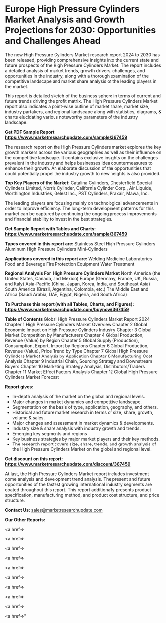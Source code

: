 # Europe High Pressure Cylinders Market Analysis and Growth Projections for 2030: Opportunities and Challenges Ahead

The new High Pressure Cylinders Market research report 2024 to 2030 has been released, providing comprehensive insights into the current state and future prospects of the High Pressure Cylinders Market. The report includes a detailed analysis of market trends, growth drivers, challenges, and opportunities in the industry, along with a thorough examination of the competitive landscape and market share analysis of the leading players in the market.

This report is detailed sketch of the business sphere in terms of current and future trends driving the profit matrix. The High Pressure Cylinders Market report also indicates a point-wise outline of market share, market size, industry partakers, and regional landscape along with statistics, diagrams, &amp; charts elucidating various noteworthy parameters of the industry landscape.

<strong><b>Get PDF Sample Report: <a href=https://www.marketresearchupdate.com/sample/367459>https://www.marketresearchupdate.com/sample/367459</a></b></strong>

The research report on the High Pressure Cylinders market explores the key growth markers across the various geographies as well as their influence on the competitive landscape. It contains exclusive insights on the challenges prevalent in the industry and helps businesses idea countermeasures to enhance their growth. An elaborate discussion of the opportunities that could potentially propel the industry growth to new heights is also provided.

<strong><b>Top Key Players of the Market:
</b></strong>Catalina Cylinders, Chesterfield Special Cylinders Limited, Norris Cylinder, California Cylinder Corp., Air Liquide, Worthington Industries, Gelest Inc., PST Cylinders, Praxair, Mawa, Inc.<strong><b>
</b></strong>

The leading players are focusing mainly on technological advancements in order to improve efficiency. The long-term development patterns for this market can be captured by continuing the ongoing process improvements and financial stability to invest in the best strategies.

<strong><b>Get Sample Report with Tables and Charts: <a href=https://www.marketresearchupdate.com/sample/367459>https://www.marketresearchupdate.com/sample/367459</a></b></strong>

<strong><b>Types covered in this report are:
</b></strong>Stainless Steel High Pressure Cylinders
Aluminum High Pressure Cylinders
Mini-Cylinders<strong><b>
</b></strong>

<strong><b>Applications covered in this report are:
</b></strong>Welding
Medicine
Laboratories
Food and Beverage
Fire Protection Equipment
Water Treatment<strong><b>
</b></strong>

<strong><b>Regional Analysis For  High Pressure Cylinders Market</b></strong><strong><b>
</b></strong>North America (the United States, Canada, and Mexico)
Europe (Germany, France, UK, Russia, and Italy)
Asia-Pacific (China, Japan, Korea, India, and Southeast Asia)
South America (Brazil, Argentina, Colombia, etc.)
The Middle East and Africa (Saudi Arabia, UAE, Egypt, Nigeria, and South Africa)

<strong><b>To Purchase this report (with all Tables, Charts, and Figures): <a href=https://www.marketresearchupdate.com/buynow/367459>https://www.marketresearchupdate.com/buynow/367459</a></b></strong>

<strong><b>Table of Contents</b></strong><strong><b>
</b></strong>Global High Pressure Cylinders Market Report 2024
Chapter 1 High Pressure Cylinders Market Overview
Chapter 2 Global Economic Impact on High Pressure Cylinders Industry
Chapter 3 Global Market Competition by Manufacturers
Chapter 4 Global Production, Revenue (Value) by Region
Chapter 5 Global Supply (Production), Consumption, Export, Import by Regions
Chapter 6 Global Production, Revenue (Value), Price Trend by Type
Chapter 7 Global High Pressure Cylinders Market Analysis by Application
Chapter 8 Manufacturing Cost Analysis
Chapter 9 Industrial Chain, Sourcing Strategy and Downstream Buyers
Chapter 10 Marketing Strategy Analysis, Distributors/Traders
Chapter 11 Market Effect Factors Analysis
Chapter 12 Global High Pressure Cylinders Market Forecast

<strong><b>Report gives:</b></strong>

- In-depth analysis of the market on the global and regional levels.
- Major changes in market dynamics and competitive landscape.
- Segmentation on the basis of type, application, geography, and others.
- Historical and future market research in terms of size, share, growth, volume &amp; sales.
- Major changes and assessment in market dynamics &amp; developments.
- Industry size &amp; share analysis with industry growth and trends.
- Emerging key segments and regions
- Key business strategies by major market players and their key methods.
- The research report covers size, share, trends, and growth analysis of the High Pressure Cylinders Market on the global and regional level.

<strong><b>Get discount on this report: <a href=https://www.marketresearchupdate.com/discount/367459>https://www.marketresearchupdate.com/discount/367459</a></b></strong>

At last, the High Pressure Cylinders Market report includes investment come analysis and development trend analysis. The present and future opportunities of the fastest growing international industry segments are coated throughout this report. This report additionally presents product specification, manufacturing method, and product cost structure, and price structure.

<strong><b>Contact Us:
</b></strong>sales@marketresearchupdate.com

<strong>Our Other Reports:</strong>

<a href=></a>

<a href=></a>

<a href=></a>

<a href=></a>

<a href=></a>

<a href=></a>

<a href=></a>

<a href=></a>

<a href=></a>

<a href=></a>"
